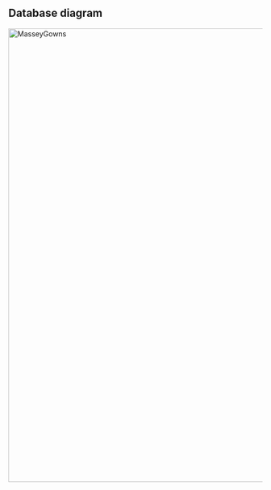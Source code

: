 ## Database diagram

<img width="1229" height="899" alt="MasseyGowns" src="https://github.com/user-attachments/assets/fb9b7a9e-8e5a-4f98-b73a-33937a88769a" />
